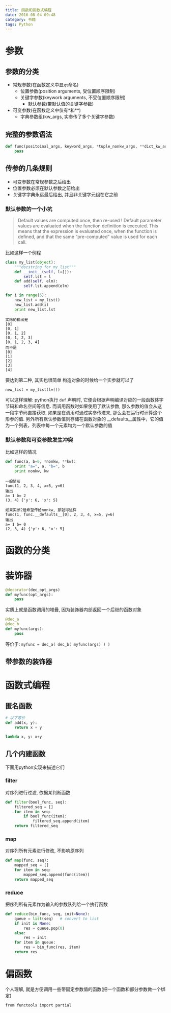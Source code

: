 ```yaml
---
title: 函数和函数式编程
date: 2016-08-04 09:48
category: 书籍
tags: Python
---
```


# 参数
## 参数的分类
- 常规参数(在函数定义中显示命名)
    - 位置参数(position arguments, 受位置顺序限制)
    - 关键字参数(keywork arguments, 不受位置顺序限制)
        - 默认参数(带默认值的关键字参数)
- 可变参数(在函数定义中仅有*和**)
    - 字典参数组(kw_args, 实参传了多个关键字参数)

## 完整的参数语法

```python
def func(positoinal_args, keyword_args, *tuple_nonkw_args, **dict_kw_args):
    pass
```

## 传参的几条规则
- 可变参数在常规参数之后给出
- 位置参数必须在默认参数之前给出
- 关键字字典永远最后给出, 并且非关键字元组在它之前


### 默认参数的一个小坑

> Default values are computed once, then re-used !
> Default parameter values are evaluated when the function definition is executed.
This means that the expression is evaluated once, when the function is defined,
and that the same “pre-computed” value is used for each call.

比如这样一个例程

```python
class my_list(object):
    """docstring for my_list"""
    def __init__(self, l=[]):
        self.lst = l
    def add(self, elm):
        self.lst.append(elm)

for i in range(5):
    new_list = my_list()
    new_list.add(i)
    print new_list.lst
```

    实际的输出是
    [0]
    [0, 1]
    [0, 1, 2]
    [0, 1, 2, 3]
    [0, 1, 2, 3, 4]
    而不是
    [0]
    [1]
    [2]
    [3]
    [4]

要达到第二种, 其实也很简单
构造对象的时候给一个实参就可以了

    new_list = my_list(l=[])

可以这样理解: python执行 `def` 声明时, 它便会根据声明编译对应的一段函数体字节码和命名空间等信息. 而调用函数时如果使用了默认参数, 那么参数的值会从这一段字节码直接获取, 如果是在调用时通过实参传进来, 那么会在运行时计算这个形参的值.
另外所有默认参数值则存储在函数对象的 __defaults__属性中，它的值为一个列表，列表中每一个元素均为一个默认参数的值

### 默认参数和可变参数发生冲突
比如这样的情况

```python
def func(a, b=0, *nonkw, **kw):
    print "a=", a, "b=", b
    print nonkw, kw
```

    一般情形
    func(1, 2, 3, 4, x=5, y=6)
    输出
    a= 1 b= 2
    (3, 4) {'y': 6, 'x': 5}

    如果实参2是希望传给nonkw, 那就得这样
    func(1, func.__defaults__[0], 2, 3, 4, x=5, y=6)
    输出
    a= 1 b= 0
    (2, 3, 4) {'y': 6, 'x': 5}



# 函数的分类

# 装饰器

```python
@decorator(dec_opt_args)
def myfunc(opt_args):
    pass
```

实质上就是函数调用的堆叠, 因为装饰器内部返回一个后继的函数对象

```python
@dec_a
@dec_b
def myfunc(args):
    pass
```
等价于: `myfunc = dec_a( dec_b( myfunc(args) ) )`

## 带参数的装饰器

# 函数式编程
## 匿名函数

```python
# 以下等价
def add(x, y):
    return x + y

lambda x, y: x+y
```

## 几个内建函数
下面用python实现来描述它们
### filter
对序列进行过滤, 依据某判断函数

```python
def filter(bool_func, seq):
    filtered_seq = []
    for item in seq:
        if bool_func(item):
            filtered_seq.append(item)
    return filtered_seq
```

### map
对序列所有元素进行修改, 不影响原序列

```python
def map(func, seq):
    mapped_seq = []
    for item in seq:
        mapped_seq.append(func(item))
    return mapped_seq
```

### reduce
把序列所有元素作为输入的参数队列给一个执行函数

```python
def reduce(bin_func, seq, init=None):
    queue = list(seq)   # convert to list
    if init is None:
        res = queue.pop(0)
    else:
        res = init
    for item in queue:
        res = bin_func(res, item)
    return res
```

# 偏函数
个人理解, 就是方便调用一些带固定参数值的函数(把一个函数和部分参数做一个绑定)

    from functools import partial

